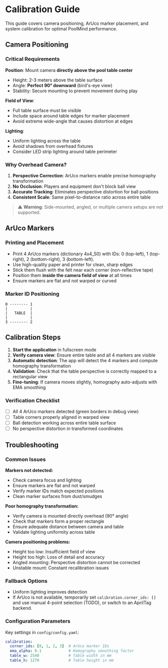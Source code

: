 # Calibration Guide

This guide covers camera positioning, ArUco marker placement, and system calibration for optimal PoolMind performance.

## Camera Positioning

### Critical Requirements

**Position**: Mount camera **directly above the pool table center**
- Height: 2-3 meters above the table surface
- Angle: **Perfect 90° downward** (bird's-eye view)
- Stability: Secure mounting to prevent movement during play

**Field of View**:
- Full table surface must be visible
- Include space around table edges for marker placement
- Avoid extreme wide-angle that causes distortion at edges

**Lighting**:
- Uniform lighting across the table
- Avoid shadows from overhead fixtures
- Consider LED strip lighting around table perimeter

### Why Overhead Camera?

1. **Perspective Correction**: ArUco markers enable precise homography transformation
2. **No Occlusion**: Players and equipment don't block ball view
3. **Accurate Tracking**: Eliminates perspective distortion for ball positions
4. **Consistent Scale**: Same pixel-to-distance ratio across entire table

> ⚠️ **Warning**: Side-mounted, angled, or multiple camera setups are not supported.

## ArUco Markers

### Printing and Placement
- Print 4 ArUco markers (dictionary 4x4_50) with IDs: 0 (top-left), 1 (top-right), 2 (bottom-right), 3 (bottom-left).
- Use high-quality paper and printer for clean, sharp edges
- Stick them flush with the felt near each corner (non-reflective tape)
- Position them **inside the camera field of view** at all times
- Ensure markers are flat and not warped or curved

### Marker ID Positioning
```
0 -------- 1
|          |
|   TABLE  |
|          |
3 -------- 2
```

## Calibration Steps

1. **Start the application** in fullscreen mode
2. **Verify camera view**: Ensure entire table and all 4 markers are visible
3. **Automatic detection**: The app will detect the 4 markers and compute homography transformation
4. **Validation**: Check that the table perspective is correctly mapped to a rectangular view
5. **Fine-tuning**: If camera moves slightly, homography auto-adjusts with EMA smoothing

### Verification Checklist
- [ ] All 4 ArUco markers detected (green borders in debug view)
- [ ] Table corners properly aligned in warped view
- [ ] Ball detection working across entire table surface
- [ ] No perspective distortion in transformed coordinates

## Troubleshooting

### Common Issues

**Markers not detected:**
- Check camera focus and lighting
- Ensure markers are flat and not warped
- Verify marker IDs match expected positions
- Clean marker surfaces from dust/smudges

**Poor homography transformation:**
- Verify camera is mounted directly overhead (90° angle)
- Check that markers form a proper rectangle
- Ensure adequate distance between camera and table
- Validate lighting uniformity across table

**Camera positioning problems:**
- Height too low: Insufficient field of view
- Height too high: Loss of detail and accuracy
- Angled mounting: Perspective distortion cannot be corrected
- Unstable mount: Constant recalibration issues

### Fallback Options
- Uniform lighting improves detection
- If ArUco is not available, temporarily set `calibration.corner_ids: []` and use manual 4-point selection (TODO), or switch to an AprilTag backend.

### Configuration Parameters

Key settings in `config/config.yaml`:
```yaml
calibration:
  corner_ids: [0, 1, 2, 3]  # ArUco marker IDs
  ema_alpha: 0.1            # Homography smoothing factor
  table_w: 2540             # Table width in mm
  table_h: 1270             # Table height in mm
```
